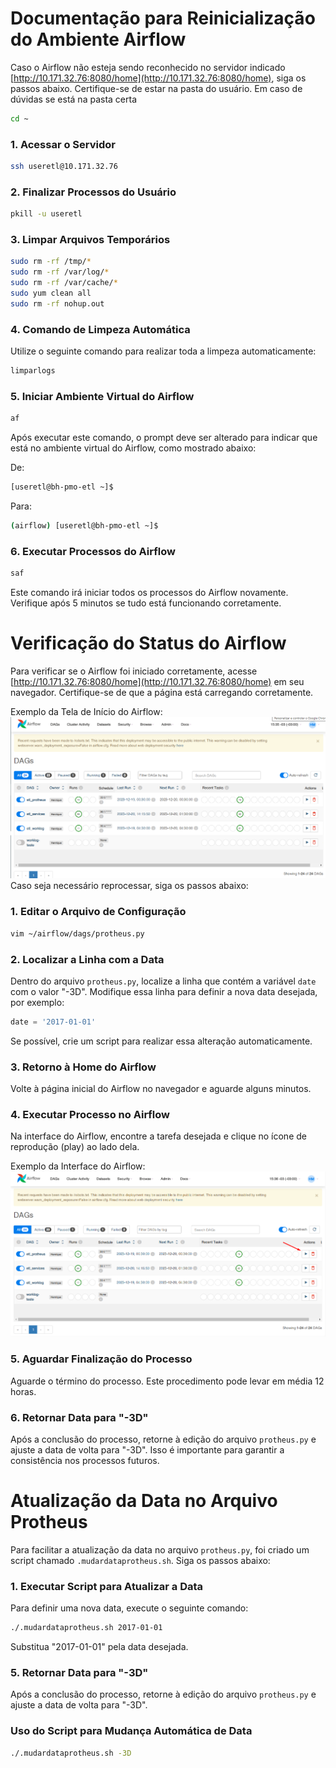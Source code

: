 # Documentação para Reinicialização do Ambiente Airflow

Caso o Airflow não esteja sendo reconhecido no servidor indicado [http://10.171.32.76:8080/home](http://10.171.32.76:8080/home), siga os passos abaixo. Certifique-se de estar na pasta do usuário. Em caso de dúvidas se está na pasta certa
```bash
cd ~
```

### 1. Acessar o Servidor

```bash
ssh useretl@10.171.32.76
```

### 2. Finalizar Processos do Usuário

```bash
pkill -u useretl
```

### 3. Limpar Arquivos Temporários

```bash
sudo rm -rf /tmp/*
sudo rm -rf /var/log/*
sudo rm -rf /var/cache/*
sudo yum clean all
sudo rm -rf nohup.out
```

### 4. Comando de Limpeza Automática

Utilize o seguinte comando para realizar toda a limpeza automaticamente:

```bash
limparlogs
```

### 5. Iniciar Ambiente Virtual do Airflow

```bash
af
```

Após executar este comando, o prompt deve ser alterado para indicar que está no ambiente virtual do Airflow, como mostrado abaixo:

De:
```bash
[useretl@bh-pmo-etl ~]$
```

Para:
```bash
(airflow) [useretl@bh-pmo-etl ~]$
```

### 6. Executar Processos do Airflow

```bash
saf
```

Este comando irá iniciar todos os processos do Airflow novamente. Verifique após 5 minutos se tudo está funcionando corretamente.

# Verificação do Status do Airflow

Para verificar se o Airflow foi iniciado corretamente, acesse [http://10.171.32.76:8080/home](http://10.171.32.76:8080/home) em seu navegador. Certifique-se de que a página está carregando corretamente.

Exemplo da Tela de Início do Airflow:
![Tela Inicial do Airflow](img/home_airflow.png)
Caso seja necessário reprocessar, siga os passos abaixo:

### 1. Editar o Arquivo de Configuração

```bash
vim ~/airflow/dags/protheus.py
```

### 2. Localizar a Linha com a Data

Dentro do arquivo `protheus.py`, localize a linha que contém a variável `date` com o valor "-3D". Modifique essa linha para definir a nova data desejada, por exemplo:

```python
date = '2017-01-01'
```

Se possível, crie um script para realizar essa alteração automaticamente.

### 3. Retorno à Home do Airflow

Volte à página inicial do Airflow no navegador e aguarde alguns minutos.

### 4. Executar Processo no Airflow

Na interface do Airflow, encontre a tarefa desejada e clique no ícone de reprodução (play) ao lado dela.

Exemplo da Interface do Airflow:
![Interface do Airflow](img/play_dag.png)

### 5. Aguardar Finalização do Processo

Aguarde o término do processo. Este procedimento pode levar em média 12 horas.

### 6. Retornar Data para "-3D"

Após a conclusão do processo, retorne à edição do arquivo `protheus.py` e ajuste a data de volta para "-3D". Isso é importante para garantir a consistência nos processos futuros.

# Atualização da Data no Arquivo Protheus

Para facilitar a atualização da data no arquivo `protheus.py`, foi criado um script chamado `.mudardataprotheus.sh`. Siga os passos abaixo:

### 1. Executar Script para Atualizar a Data

Para definir uma nova data, execute o seguinte comando:

```bash
./.mudardataprotheus.sh 2017-01-01
```

Substitua "2017-01-01" pela data desejada.

### 5. Retornar Data para "-3D"

Após a conclusão do processo, retorne à edição do arquivo `protheus.py` e ajuste a data de volta para "-3D".

### Uso do Script para Mudança Automática de Data

```bash
./.mudardataprotheus.sh -3D
```